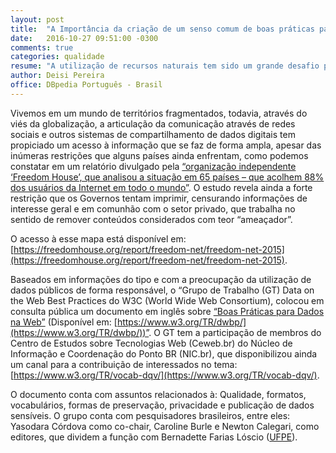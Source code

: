 ```yaml
---
layout: post
title:  "A Importância da criação de um senso comum de boas práticas para o uso de compartilhamento de dados na web"
date:   2016-10-27 09:51:00 -0300
comments: true
categories: qualidade
resume: "A utilização de recursos naturais tem sido um grande desafio para o século XXI. Como conciliar o desenvolvimento industrial [...]"
author: Deisi Pereira
office: DBpedia Português - Brasil
---
```


Vivemos em um mundo de territórios fragmentados, todavia, através do viés da globalização, a articulação da comunicação através de redes sociais e outros sistemas de compartilhamento de dados digitais tem propiciado um acesso à informação que se faz de forma ampla, apesar das inúmeras restrições que alguns países ainda enfrentam, como podemos constatar em um relatório divulgado pela [“organização independente ‘Freedom House’, que analisou a situação em 65 países – que acolhem 88% dos usuários da Internet em todo o mundo”](http://brasil.elpais.com/brasil/2015/10/27/internacional/1445950130_429095.html). O estudo revela ainda a forte restrição que os Governos tentam imprimir, censurando informações de interesse geral e em comunhão com o setor privado, que trabalha no sentido de remover conteúdos considerados com teor “ameaçador”. 

O acesso à esse mapa está disponível em: [https://freedomhouse.org/report/freedom-net/freedom-net-2015](https://freedomhouse.org/report/freedom-net/freedom-net-2015). 

Baseados em informações do tipo e com a preocupação da utilização de dados públicos de forma responsável, o “Grupo de Trabalho (GT) Data on the Web Best Practices do W3C (World Wide Web Consortium), colocou em consulta pública um documento em inglês sobre [“Boas Práticas para Dados na Web”](http://dados.gov.br/noticia/boas-praticas-para-dados-na-web-em-consulta-publica-pelo-w3c/) (Disponível em: [https://www.w3.org/TR/dwbp/](https://www.w3.org/TR/dwbp/))”.  O GT tem a participação de membros do Centro de Estudos sobre Tecnologias Web (Ceweb.br) do Núcleo de Informação e Coordenação do Ponto BR (NIC.br), que disponibilizou ainda um canal para a contribuição de interessados no tema: [https://www.w3.org/TR/vocab-dqv/](https://www.w3.org/TR/vocab-dqv/). 

O documento conta com assuntos relacionados à: Qualidade, formatos, vocabulários, formas de preservação, privacidade e publicação de dados sensíveis. O grupo conta com pesquisadores brasileiros, entre eles: Yasodara Córdova como co-chair, Caroline Burle e Newton Calegari, como editores, que dividem a função com Bernadette Farias Lóscio ([UFPE](http://www.ufpe.br)).
